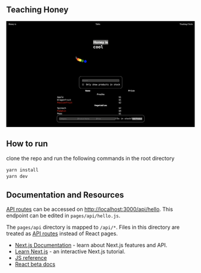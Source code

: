 ## Teaching Honey
![Screenshot](public/teach-honey-ss.png?raw=true "Screenshot")

## How to run
clone the repo and run the following commands in the root directory
```bash
yarn install
yarn dev
```
## Documentation and Resources
[API routes](https://nextjs.org/docs/api-routes/introduction) can be accessed on [http://localhost:3000/api/hello](http://localhost:3000/api/hello). This endpoint can be edited in `pages/api/hello.js`.

The `pages/api` directory is mapped to `/api/*`. Files in this directory are treated as [API routes](https://nextjs.org/docs/api-routes/introduction) instead of React pages.

- [Next.js Documentation](https://nextjs.org/docs) - learn about Next.js features and API.
- [Learn Next.js](https://nextjs.org/learn) - an interactive Next.js tutorial.
- [JS reference](https://javascript.info/)
- [React beta docs](https://beta.reactjs.org/learn/thinking-in-react)
